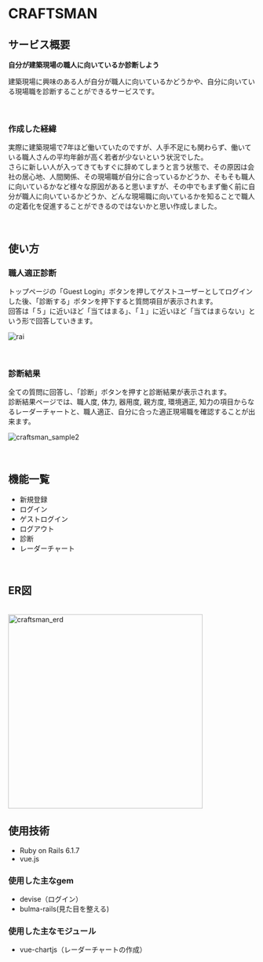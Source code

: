 # CRAFTSMAN

## **サービス概要**

**自分が建築現場の職人に向いているか診断しよう**

建築現場に興味のある人が自分が職人に向いているかどうかや、自分に向いている現場職を診断することができるサービスです。

<br>

### **作成した経緯**

実際に建築現場で7年ほど働いていたのですが、人手不足にも関わらず、働いている職人さんの平均年齢が高く若者が少ないという状況でした。  
さらに新しい人が入ってきてもすぐに辞めてしまうと言う状態で、その原因は会社の居心地、人間関係、その現場職が自分に合っているかどうか、そもそも職人に向いているかなど様々な原因があると思いますが、その中でもまず働く前に自分が職人に向いているかどうか、どんな現場職に向いているかを知ることで職人の定着化を促進することができるのではないかと思い作成しました。

<br>

## **使い方**

### **職人適正診断**

トップページの「Guest Login」ボタンを押してゲストユーザーとしてログインした後、「診断する」ボタンを押下すると質問項目が表示されます。  
回答は「５」に近いほど「当てはまる」、「１」に近いほど「当てはまらない」という形で回答していきます。

![rai](https://user-images.githubusercontent.com/106637303/220875592-725f0a82-c597-466b-bd9c-ced829a30037.gif)

<br>

### **診断結果**

全ての質問に回答し、「診断」ボタンを押すと診断結果が表示されます。  
診断結果ページでは、職人度, 体力, 器用度, 親方度, 環境適正, 知力の項目からなるレーダーチャートと、職人適正、自分に合った適正現場職を確認することが出来ます。

![craftsman_sample2](https://user-images.githubusercontent.com/106637303/220884912-f158b17d-6a88-4d11-92c9-0f1d1851bc1d.gif)

<br>

## **機能一覧**

* 新規登録
* ログイン
* ゲストログイン
* ログアウト
* 診断
* レーダーチャート

<br>

## **ER図**

<br>

<img width="396" alt="craftsman_erd" src="https://user-images.githubusercontent.com/106637303/222419427-567cc065-ca5e-4dfb-9a23-29eab7a820d5.png">

<br>

## **使用技術**

* Ruby on Rails 6.1.7
* vue.js

### **使用した主なgem**

* devise（ログイン）
* bulma-rails(見た目を整える)

### **使用した主なモジュール**

* vue-chartjs（レーダーチャートの作成）
